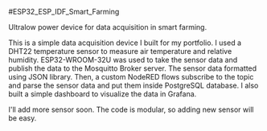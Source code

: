 #ESP32_ESP_IDF_Smart_Farming

Ultralow power device for data acquisition in smart farming.

This is a simple data acquisition device I built for my portfolio. I used a DHT22 temperature sensor to measure air temperature and relative humidity. ESP32-WROOM-32U was used to take the sensor data and publish the data to the Mosquitto Broker server. The sensor data formatted using JSON library. Then, a custom NodeRED flows subscribe to the topic and parse the sensor data and put them inside PostgreSQL database. I also built a simple dashboard to visualize the data in Grafana.

I'll add more sensor soon. The code is modular, so adding new sensor will be easy.

